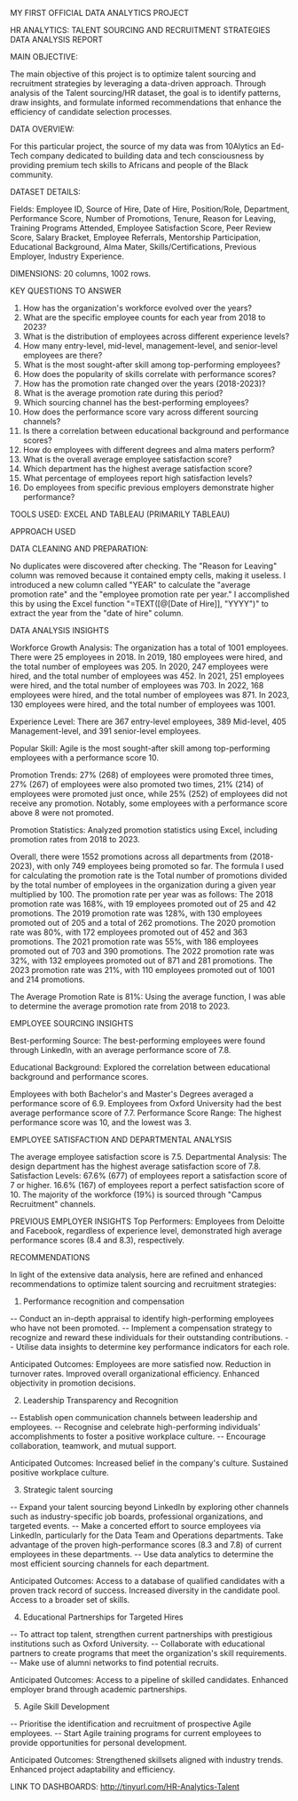 MY FIRST OFFICIAL DATA ANALYTICS PROJECT

HR ANALYTICS: TALENT SOURCING AND RECRUITMENT STRATEGIES DATA ANALYSIS REPORT

MAIN OBJECTIVE:

The main objective of this project is to optimize talent sourcing and recruitment strategies by leveraging a data-driven approach. Through analysis of the Talent sourcing/HR dataset, the goal is to identify patterns, draw insights, and formulate informed recommendations that enhance the efficiency of candidate selection processes.

DATA OVERVIEW: 

For this particular project, the source of my data was from 10Alytics an Ed-Tech company dedicated to building data and tech consciousness by providing premium tech skills to Africans and people of the Black community. 

DATASET DETAILS:

Fields: Employee ID, Source of Hire, Date of Hire, Position/Role, Department, Performance Score, Number of Promotions, Tenure, Reason for Leaving, Training Programs Attended, Employee Satisfaction Score, Peer Review Score, Salary Bracket, Employee Referrals, Mentorship Participation, Educational Background, Alma Mater, Skills/Certifications, Previous Employer, Industry Experience.

DIMENSIONS: 20 columns, 1002 rows.

KEY QUESTIONS TO ANSWER

1. How has the organization's workforce evolved over the years?
2. What are the specific employee counts for each year from 2018 to 2023?
3. What is the distribution of employees across different experience levels?
4. How many entry-level, mid-level, management-level, and senior-level employees are there?
5. What is the most sought-after skill among top-performing employees?
6. How does the popularity of skills correlate with performance scores?
7. How has the promotion rate changed over the years (2018-2023)?
8. What is the average promotion rate during this period?
9. Which sourcing channel has the best-performing employees?
10. How does the performance score vary across different sourcing channels?
11. Is there a correlation between educational background and performance scores?
12. How do employees with different degrees and alma maters perform?
13. What is the overall average employee satisfaction score?
14. Which department has the highest average satisfaction score?
15. What percentage of employees report high satisfaction levels?
16. Do employees from specific previous employers demonstrate higher performance?


TOOLS USED: EXCEL AND TABLEAU (PRIMARILY TABLEAU)

APPROACH USED

DATA CLEANING AND PREPARATION: 

No duplicates were discovered after checking. The "Reason for Leaving" column was removed because it contained empty cells, making it useless.
I introduced a new column called "YEAR" to calculate the "average promotion rate" and the "employee promotion rate per year." I accomplished this by using the Excel function "=TEXT([@[Date of Hire]], "YYYY")" to extract the year from the "date of hire" column.


DATA ANALYSIS INSIGHTS

Workforce Growth Analysis:
The organization has a total of 1001 employees. 
	There were 25 employees in 2018.
	In 2019, 180 employees were hired, and the total number of employees was 205.
	In 2020, 247 employees were hired, and the total number of employees was 452.
	In 2021, 251 employees were hired, and the total number of employees was 703.
	In 2022, 168 employees were hired, and the total number of employees was 871.
	In 2023, 130 employees were hired, and the total number of employees was 1001.

Experience Level:
There are 367 entry-level employees, 389 Mid-level, 405 Management-level, and 391 senior-level employees.

Popular Skill: Agile is the most sought-after skill among top-performing employees with a performance score 10.

Promotion Trends:
27% (268) of employees were promoted three times, 27% (267) of employees were also promoted two times, 21% (214) of employees were promoted just once, while 25% (252) of employees did not receive any promotion. Notably, some employees with a performance score above 8 were not promoted.

Promotion Statistics:
Analyzed promotion statistics using Excel, including promotion rates from 2018 to 2023. 

Overall, there were 1552 promotions across all departments from (2018-2023), with only 749 employees being promoted so far. 
The formula I used for calculating the promotion rate is the Total number of promotions divided by the total number of employees in the organization during a given year multiplied by 100.
The promotion rate per year was as follows:
	The 2018 promotion rate was 168%, with 19 employees promoted out of 25 and 42 promotions.
	The 2019 promotion rate was 128%, with 130 employees promoted out of 205 and a total of 262 promotions.
	The 2020 promotion rate was 80%, with 172 employees promoted out of 452 and 363 promotions.
	The 2021 promotion rate was 55%, with 186 employees promoted out of 703 and 390 promotions.
	The 2022 promotion rate was 32%, with 132 employees promoted out of 871 and 281 promotions.
	The 2023 promotion rate was 21%, with 110 employees promoted out of 1001 and 214 promotions.

The Average Promotion Rate is 81%: Using the average function, I was able to determine the average promotion rate from 2018 to 2023.


EMPLOYEE SOURCING INSIGHTS

Best-performing Source: The best-performing employees were found through LinkedIn, with an average performance score of 7.8.

Educational Background:
Explored the correlation between educational background and performance scores.

Employees with both Bachelor's and Master's Degrees averaged a performance score of 6.9.
Employees from Oxford University had the best average performance score of 7.7.
Performance Score Range: The highest performance score was 10, and the lowest was 3.

EMPLOYEE SATISFACTION AND DEPARTMENTAL ANALYSIS 

The average employee satisfaction score is 7.5.
Departmental Analysis: The design department has the highest average satisfaction score of 7.8.
Satisfaction Levels: 67.6% (677) of employees report a satisfaction score of 7 or higher. 16.6% (167) of employees report a perfect satisfaction score of 10.
The majority of the workforce (19%) is sourced through "Campus Recruitment" channels.


PREVIOUS EMPLOYER INSIGHTS
Top Performers: Employees from Deloitte and Facebook, regardless of experience level, demonstrated high average performance scores (8.4 and 8.3), respectively.


RECOMMENDATIONS

In light of the extensive data analysis, here are refined and enhanced recommendations to optimize talent sourcing and recruitment strategies:

1. Performance recognition and compensation

-- Conduct an in-depth appraisal to identify high-performing employees who have not been promoted.
-- Implement a compensation strategy to recognize and reward these individuals for their outstanding contributions.
-- Utilise data insights to determine key performance indicators for each role.

Anticipated Outcomes:
Employees are more satisfied now.
Reduction in turnover rates.
Improved overall organizational efficiency.
Enhanced objectivity in promotion decisions.

2. Leadership Transparency and Recognition

-- Establish open communication channels between leadership and employees.
-- Recognise and celebrate high-performing individuals' accomplishments to foster a positive workplace culture.
-- Encourage collaboration, teamwork, and mutual support.

Anticipated Outcomes:
Increased belief in the company's culture.
Sustained positive workplace culture.

3. Strategic talent sourcing

-- Expand your talent sourcing beyond LinkedIn by exploring other channels such as industry-specific job boards, professional organizations, and targeted events.
-- Make a concerted effort to source employees via LinkedIn, particularly for the Data Team and Operations departments. Take advantage of the proven high-performance scores (8.3 and 7.8) of current employees in these departments.
-- Use data analytics to determine the most efficient sourcing channels for each department.

Anticipated Outcomes:
Access to a database of qualified candidates with a proven track record of success.
Increased diversity in the candidate pool.
Access to a broader set of skills.

4. Educational Partnerships for Targeted Hires

-- To attract top talent, strengthen current partnerships with prestigious institutions such as Oxford University.
-- Collaborate with educational partners to create programs that meet the organization's skill requirements.
-- Make use of alumni networks to find potential recruits.

Anticipated Outcomes:
Access to a pipeline of skilled candidates.
Enhanced employer brand through academic partnerships.

5. Agile Skill Development

-- Prioritise the identification and recruitment of prospective Agile employees.
-- Start Agile training programs for current employees to provide opportunities for personal development.

Anticipated Outcomes:
Strengthened skillsets aligned with industry trends.
Enhanced project adaptability and efficiency.

LINK TO DASHBOARDS: http://tinyurl.com/HR-Analytics-Talent


